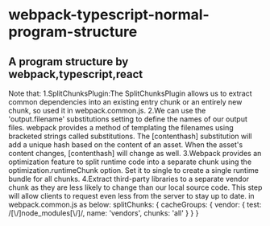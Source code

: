 # webpack-typescript-normal-program-structure

A program structure by webpack,typescript,react
-----

Note that:
1.SplitChunksPlugin:The SplitChunksPlugin allows us to extract common dependencies into an existing entry chunk or an entirely new chunk,
  so used it in webpack.common.js.
2.We can use the 'output.filename' substitutions setting to define the names of our output files. 
  webpack provides a method of templating the filenames using bracketed strings called substitutions. 
  The [contenthash] substitution will add a unique hash based on the content of an asset. 
  When the asset's content changes, [contenthash] will change as well.
3.Webpack provides an optimization feature to split runtime code into a separate chunk using the optimization.runtimeChunk option. 
  Set it to single to create a single runtime bundle for all chunks.
4.Extract third-party libraries to a separate vendor chunk as they are less likely to change than our local source code. 
  This step will allow clients to request even less from the server to stay up to date. in webpack.common.js as below:
      splitChunks: {
            cacheGroups: {
                vendor: {
                    test: /[\\/]node_modules[\\/]/,
                    name: 'vendors',
                    chunks: 'all'
                }
            }
        }

